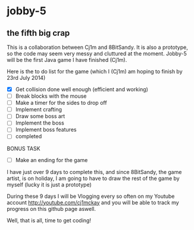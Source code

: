 jobby-5
=======

the fifth big crap
------------------

This is a collaboration between Cj1m and 8BitSandy. It is also a prototype, so the code may seem very messy and cluttured at the moment.
Jobby-5 will be the first Java game I have finished (Cj1m).

Here is the to do list for the game (which I (Cj1m) am hoping to finish by 23rd July 2014)

- [x] Get collision done well enough (efficient and working)
- [ ] Break blocks with the mouse
- [ ] Make a timer for the sides to drop off
- [ ] Implement crafting
- [ ] Draw some boss art
- [ ] Implement the boss
- [ ] Implement boss features
- [ ] completed

BONUS TASK

- [ ] Make an ending for the game

I have just over 9 days to complete this, and since 8BitSandy, the game artist, is on holiday, I am going to have to
draw the rest of the game by myself (lucky it is just a prototype)

During these 9 days I will be Vlogging every so often on my Youtube account http://youtube.com/cj1mckay and you will be able to track 
my progress on this github page aswell.

Well, that is all, time to get coding!

